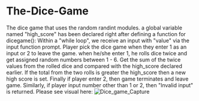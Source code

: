# The-Dice-Game
The dice game that uses the random randint modules.
a global variable named "high_score" has been declared right after defining a function for dicegame():
Within a "while loop", we receive an input with "value" via the input function prompt.
Player pick the dice game when they enter 1 as an input or 2 to leave the game.
when he/she enter 1, he rolls dice twice and get assigned random numbers between 1 - 6.
Get the sum of the twice values from the rolled dice and compared with the high_score declared earlier.
If the total from the two rolls is greater the high_score then a new high score is set.
Finally if player enter 2, then game terminates and leave game.
Similarly, if player input number other than 1 or 2, then "Invalid input" is returned.
Please see visual here:
![Dice_game_Capture](https://user-images.githubusercontent.com/48870117/134760045-b74f0775-2db3-4b69-b617-4c9545b06be5.PNG)
